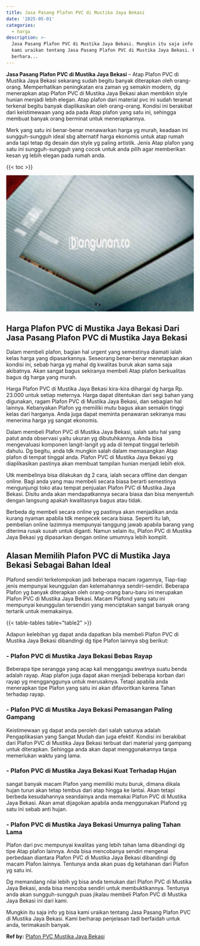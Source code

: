 ```yaml
---
title: Jasa Pasang Plafon PVC di Mustika Jaya Bekasi
date: '2025-05-01'
categories:
  - harga
description: >-
  Jasa Pasang Plafon PVC di Mustika Jaya Bekasi. Mungkin itu saja info yg bisa
  kami uraikan tentang Jasa Pasang Plafon PVC di Mustika Jaya Bekasi. Kami
  berhara...
---
```


**Jasa Pasang Plafon PVC di Mustika Jaya Bekasi** – Atap Plafon PVC di Mustika Jaya Bekasi sekarang sudah begitu banyak diterapkan oleh orang-orang. Memperhatikan peningkatan era zaman yg semakin modern, dg menerapkan atap Plafon PVC di Mustika Jaya Bekasi akan membikin style hunian menjadi lebih elegan. Atap plafon dari material pvc ini sudah teramat terkenal begitu banyak diaplikasikan oleh orang-orang. Kondisi ini berakibat dari keistimewaan yang ada pada Atap plafon yang satu ini, sehingga membuat banyak orang berminat untuk menerapkannya.

Merk yang satu ini benar-benar menawarkan harga yg murah, keadaan ini sungguh-sungguh ideal sbg alternatif harga ekonomis untuk atap rumah anda tapi tetap dg desain dan style yg paling artistik. Jenis Atap plafon yang satu ini sungguh-sungguh yang cocok untuk anda pilih agar memberikan kesan yg lebih elegan pada rumah anda.

{{< toc >}}

![Jasa Pasang Plafon PVC di Mustika Jaya Bekasi](/images/flafond-pvc-murah26.png)

## Harga Plafon PVC di Mustika Jaya Bekasi Dari Jasa Pasang Plafon PVC di Mustika Jaya Bekasi

Dalam membeli plafon, bagian hal urgent yang semestinya diamati ialah kelas harga yang dipasarkannya. Seseorang benar-benar menetapkan akan kondisi ini, sebab harga yg mahal dg kwalitas buruk akan sama saja akibatnya. Akan sangat bagus sekiranya membeli Atap plafon berkualitas bagus dg harga yang murah.

Harga Plafon PVC di Mustika Jaya Bekasi kira-kira dihargai dg harga Rp. 23.000 untuk setiap meternya. Harga dapat ditentukan dari segi bahan yang digunakan, ragam Plafon PVC di Mustika Jaya Bekasi, dan sebagian hal lainnya. Kebanyakan Plafon yg memiliki mutu bagus akan semakin tinggi kelas dari harganya. Anda juga dapat meminta penawaran sekiranya mau menerima harga yg sangat ekonomis.

Dalam membeli Plafon PVC di Mustika Jaya Bekasi, salah satu hal yang patut anda observasi yaitu ukuran yg dibutuhkannya. Anda bisa mengevaluasi komponen langit-langit yg ada di tempat tinggal terlebih dahulu. Dg begitu, anda tdk mungkin salah dalam memasangkan Atap plafon di tempat tinggal anda. Plafon PVC di Mustika Jaya Bekasi yg diaplikasikan pastinya akan membuat tampilan hunian menjadi lebih elok.

Utk membelinya bisa dilakukan dg 2 cara, ialah secara offline dan dengan online. Bagi anda yang mau membeli secara biasa berarti semestinya mengunjungi toko atau tempat penjualan Plafon PVC di Mustika Jaya Bekasi. Disitu anda akan mendapatkannya secara biasa dan bisa menyentuh dengan langsung apakah kwalitasnya bagus atau tidak.

Berbeda dg membeli secara online yg pastinya akan menjadikan anda kurang nyaman apabila tdk mengecek secara biasa. Seperti itu lah, pembelian online lazimnya mempunyai tanggung jawab apabila barang yang diterima rusak susah untuk diganti. Namun selain itu, Plafon PVC di Mustika Jaya Bekasi yg dipasarkan dengan online umumnya lebih komplit.

## Alasan Memilih Plafon PVC di Mustika Jaya Bekasi Sebagai Bahan Ideal

Plafond sendiri terkelompokan jadi beberapa macam ragamnya, Tiap-tiap jenis mempunyai keunggulan dan kelemahannya sendiri-sendiri. Beberapa Plafon yg banyak diterapkan oleh orang-orang baru-baru ini merupakan Plafon PVC di Mustika Jaya Bekasi. Macam Plafond yang satu ini mempunyai keunggulan tersendiri yang menciptakan sangat banyak orang tertarik untuk memakainya.

{{< table-tables table="table2" >}}

Adapun kelebihan yg dapat anda dapatkan bila membeli Plafon PVC di Mustika Jaya Bekasi dibandingi dg tipe Plafon lainnya sbg berikut:

### \- Plafon PVC di Mustika Jaya Bekasi Bebas Rayap

Beberapa tipe serangga yang acap kali menggangu awetnya suatu benda adalah rayap. Atap plafon juga dapat akan menjadi beberapa korban dari rayap yg mengganggunya untuk merusaknya. Tetapi apabila anda menerapkan tipe Plafon yang satu ini akan difavoritkan karena Tahan terhadap rayap.

### \- Plafon PVC di Mustika Jaya Bekasi Pemasangan Paling Gampang

Keistimewaan yg dapat anda peroleh dari salah satunya adalah Pengaplikasian yang Sangat Mudah dan juga efektif. Kondisi ini berakibat dari Plafon PVC di Mustika Jaya Bekasi terbuat dari material yang gampang untuk diterapkan. Sehingga anda akan dapat menggunakannya tanpa memerlukan waktu yang lama.

### \- Plafon PVC di Mustika Jaya Bekasi Kuat Terhadap Hujan

sangat banyak macam Plafon yang memiliki mutu buruk, dimana dikala hujan turun akan tetap tembus dari atap hingga ke lantai. Akan tetapi berbeda kesudahannya seandainya anda memakai Plafon PVC di Mustika Jaya Bekasi. Akan amat dijagokan apabila anda menggunakan Plafond yg satu ini sebab anti hujan.

### \- Plafon PVC di Mustika Jaya Bekasi Umurnya paling Tahan Lama

Plafon dari pvc mempunyai kwalitas yang lebih tahan lama dibandingi dg tipe Atap plafon lainnya. Anda bisa mencobanya sendiri mengenai perbedaan diantara Plafon PVC di Mustika Jaya Bekasi dibandingi dg macam Plafon lainnya. Tentunya anda akan puas dg ketahanan dari Plafon yg satu ini.

Dg memandang nilai lebih yg bisa anda temukan dari Plafon PVC di Mustika Jaya Bekasi, anda bisa mencoba sendiri untuk membuktikannya. Tentunya anda akan sungguh-sungguh puas jikalau membeli Plafon PVC di Mustika Jaya Bekasi ini dari kami.

Mungkin itu saja info yg bisa kami uraikan tentang Jasa Pasang Plafon PVC di Mustika Jaya Bekasi. Kami berharap penjelasan tadi berfaidah untuk anda, terimakasih banyak.

**Ref by:** [Plafon PVC Mustika Jaya Bekasi](https://id.wikipedia.org/wiki/Plafon)
